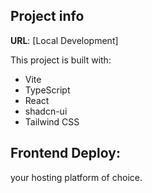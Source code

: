 ## Project info

**URL**: [Local Development]

This project is built with:

- Vite
- TypeScript
- React
- shadcn-ui
- Tailwind CSS

## Frontend Deploy: 

your hosting platform of choice.
